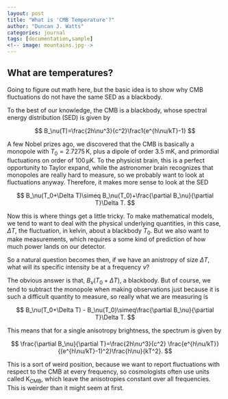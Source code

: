 ```yaml
---
layout: post
title: "What is 'CMB Temperature'?"
author: "Duncan J. Watts"
categories: journal
tags: [documentation,sample]
<!-- image: mountains.jpg-->
---
```



## What are temperatures?

Going to figure out math here, but the basic idea is to show why CMB fluctuations do not have the same SED as a blackbody.

To the best of our knowledge, the CMB is a blackbody, whose spectral energy distribution (SED) is given by

$$ B_\nu(T)=\frac{2h\nu^3}{c^2}\frac1{e^{h\nu/kT}-1} $$

A few Nobel prizes ago, we discovered that the CMB is basically a monopole with $T_0=2.7275\,\mathrm K$, plus a dipole of order 3.5 mK, and primordial fluctuations on order of $100\,\mathrm{\mu K}$. To the physicist brain, this is a perfect opportunity to Taylor expand, while the astronomer brain recognizes that monopoles are really hard to measure, so we probably want to look at fluctuations anyway. Therefore, it makes more sense to look at the SED 

$$ B_\nu(T_0+\Delta T)\simeq B_\nu(T_0)+\frac{\partial B_\nu}{\partial T}\Delta T. $$

Now this is where things get a little tricky. To make mathematical models, we tend to want to deal with the physical underlying quantities, in this case, $\Delta T$, the fluctuation, in kelvin, about a blackbody $T_0$. But we also want to make measurements, which requires a some kind of prediction of how much power lands on our detector.

So a natural question becomes then, if we have an anistropy of size $\Delta T$, what will its specific intensity be at a frequency $\nu$?

The obvious answer is that, $B_\nu(T_0+\Delta T)$, a blackbody. But of course, we tend to subtract the monopole when making observations just because it is such a difficult quantity to measure, so really what we are measuring is

$$ B_\nu(T_0+\Delta T) - B_\nu(T_0)\simeq\frac{\partial B_\nu}{\partial T}\Delta T. $$

This means that for a single anisotropy brightness, the spectrum is given by

$$
\frac{\partial B_\nu}{\partial T}=\frac{2h\nu^3}{c^2}
\frac{e^{h\nu/kT}}{(e^{h\nu/kT}-1)^2}\frac{h\nu}{kT^2}.
$$

This is a sort of weird position, because we want to report fluctuations with respect to the CMB at every frequency, so cosmologists often use units called $\mathrm{K_{CMB}}$, which leave the anisotropies constant over all frequencies. This is weirder than it might seem at first.
